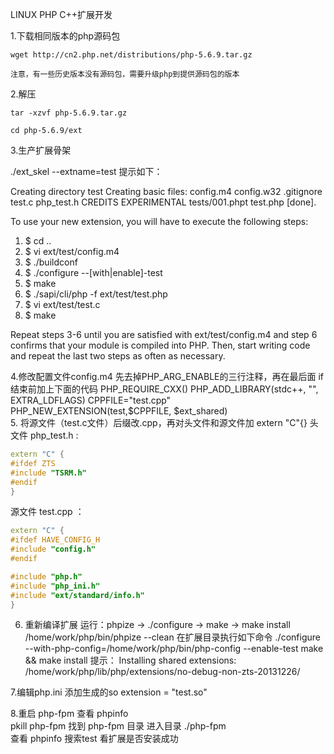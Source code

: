 <!--
author: chiefyang
head: http://pingodata.qiniudn.com/jockchou-avatar.jpg
date: 2015-07-31
title: LINUX PHP C++扩展开发
tags: php
category: php
status: publish
summary: LINUX PHP C++扩展开发
-->
LINUX PHP C++扩展开发

1.下载相同版本的php源码包

    wget http://cn2.php.net/distributions/php-5.6.9.tar.gz

    注意，有一些历史版本没有源码包，需要升级php到提供源码包的版本

2.解压

    tar -xzvf php-5.6.9.tar.gz 

    cd php-5.6.9/ext

3.生产扩展骨架

./ext_skel --extname=test
提示如下：

Creating directory test
Creating basic files: config.m4 config.w32 .gitignore test.c php_test.h CREDITS EXPERIMENTAL tests/001.phpt test.php [done].


To use your new extension, you will have to execute the following steps:


1.  $ cd ..
2.  $ vi ext/test/config.m4
3.  $ ./buildconf
4.  $ ./configure --[with|enable]-test
5.  $ make
6.  $ ./sapi/cli/php -f ext/test/test.php
7.  $ vi ext/test/test.c
8.  $ make


Repeat steps 3-6 until you are satisfied with ext/test/config.m4 and
step 6 confirms that your module is compiled into PHP. Then, start writing
code and repeat the last two steps as often as necessary.

4.修改配置文件config.m4
先去掉PHP_ARG_ENABLE的三行注释，再在最后面 if结束前加上下面的代码
PHP_REQUIRE_CXX()
PHP_ADD_LIBRARY(stdc++, "", EXTRA_LDFLAGS)
CPPFILE="test.cpp"
PHP_NEW_EXTENSION(test,$CPPFILE, $ext_shared)  
5. 将源文件（test.c文件）后缀改.cpp，再对头文件和源文件加 extern "C"{}
头文件 php_test.h :

```c++
extern "C" {
#ifdef ZTS
#include "TSRM.h"
#endif
}
```

源文件 test.cpp ：

```c++
extern "C" {
#ifdef HAVE_CONFIG_H
#include "config.h"
#endif

#include "php.h"
#include "php_ini.h"
#include "ext/standard/info.h"
}
```

6. 重新编译扩展
         运行：phpize -> ./configure -> make -> make install
         /home/work/php/bin/phpize --clean
         在扩展目录执行如下命令
         ./configure --with-php-config=/home/work/php/bin/php-config --enable-test
         make && make install
         提示：
         Installing shared extensions:     /home/work/php/lib/php/extensions/no-debug-non-zts-20131226/

7.编辑php.ini 添加生成的so
         extension = "test.so"

8.重启 php-fpm   查看 phpinfo  
         pkill  php-fpm
         找到 php-fpm 目录  进入目录  ./php-fpm  
         查看 phpinfo    搜索test  看扩展是否安装成功  